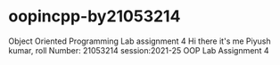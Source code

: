# oopincpp-by21053214
Object Oriented Programming Lab assignment 4
Hi there it's me Piyush kumar, roll Number: 21053214 session:2021-25
OOP Lab Assignment 4
